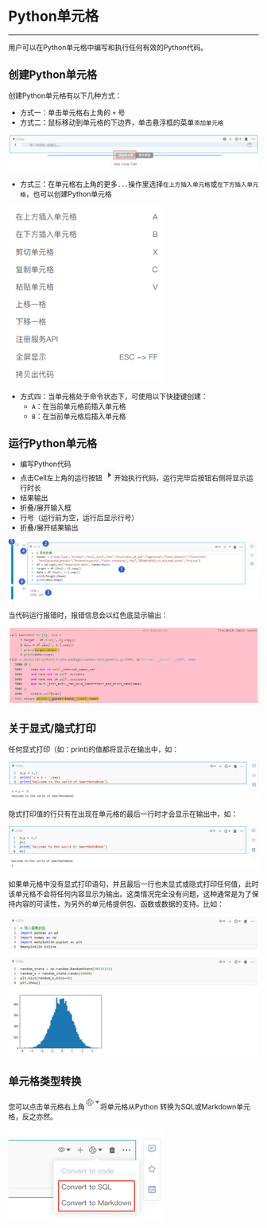 # Python单元格
---
用户可以在Python单元格中编写和执行任何有效的Python代码。

## 创建Python单元格

创建Python单元格有以下几种方式：

* 方式一：单击单元格右上角的 `+` 号
* 方式二：鼠标移动到单元格的下边界，单击悬浮框的菜单`添加单元格`

<!-- ![图 9](../images/pycell.png)   -->
![图 1](../images/f954e878763ace910f28057d809abad3be86a645a3f65db048c84389dcacca31.png)  


* 方式三：在单元格右上角的更多`...`操作里选择`在上方插入单元格`或`在下方插入单元格`，也可以创建Python单元格

 <!-- ![图 10](../images/newpycell.png)   -->
![图 2](../images/9fa5c2e89a992f479a90b3b2497cca5e9562f4d837e0ccd3fcd0fe660af2d118.png)  


* 方式四：当单元格处于命令状态下，可使用以下快捷键创建：
  *  `A`：在当前单元格前插入单元格
  *  `B`：在当前单元格后插入单元格 

## 运行Python单元格

* 编写Python代码
* 点击Cell左上角的运行按钮 <img src="../images/%E6%89%A7%E8%A1%8C%E6%8C%89%E9%92%AE.png"  style="display: inline-block;padding:0px;border:0px"  />开始执行代码，运行完毕后按钮右侧将显示运行时长
* 结果输出
* 折叠/展开输入框
* 行号（运行前为空，运行后显示行号）
* 折叠/展开结果输出

![图 4](../images/%E8%BF%90%E8%A1%8Cpython%E4%BB%A3%E7%A0%81.png)  

当代码运行报错时，报错信息会以红色底显示输出：

![图 6](../images/%E6%8A%A5%E9%94%99%E5%8C%BA%E5%9F%9F.png)  

## 关于显式/隐式打印

任何显式打印（如：print)的值都将显示在输出中，如：

![图 1](../images/%E6%98%BE%E7%A4%BA%E6%89%93%E5%8D%B0.png)  

隐式打印值的行只有在出现在单元格的最后一行时才会显示在输出中，如：

![图 2](../images/%E9%9A%90%E5%BC%8F%E6%89%93%E5%8D%B0.png)  

如果单元格中没有显式打印语句，并且最后一行也未显式或隐式打印任何值，此时该单元格不会将任何内容显示为输出。这类情况完全没有问题，这种通常是为了保持内容的可读性，为另外的单元格提供包、函数或数据的支持。比如：

![图 4](../images/%E6%B2%A1%E6%9C%89%E6%89%93%E5%8D%B0%E7%9A%84%E6%A0%B7%E4%BE%8B.png)  

## 单元格类型转换

您可以点击单元格右上角<img src="../images/%E8%BD%AC%E6%8D%A2%E7%B1%BB%E5%9E%8B%E5%9B%BE%E6%A0%87.png"  style="display: inline-block;padding:0px;border:0px"  />将单元格从Python 转换为SQL或Markdown单元格，反之亦然。

![图 5](../images/%E8%BD%AC%E6%8D%A2%E4%BB%A3%E7%A0%81%E5%9D%97%E7%B1%BB%E5%9E%8B.png)  
